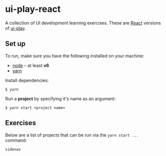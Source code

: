 # ui-play-react

A collection of UI development learning exercises. These are [React](https://facebook.github.io/react/) versions of [ui-play](https://github.com/mathewhawley/ui-play).

## Set up

To run, make sure you have the following installed on your machine:

* [node](https://nodejs.org/en/) – at least __v6__
* [yarn](https://yarnpkg.com/)

Install dependencies:

```
$ yarn
```

Run a __project__ by specifying it's name as an argument:

```
$ yarn start <project name>
```

## Exercises

Below are a list of projects that can be run via the `yarn start ...` command:

```
sidenav
```
